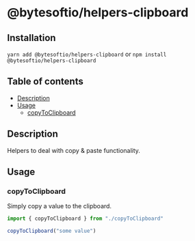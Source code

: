 # @bytesoftio/helpers-clipboard

## Installation

`yarn add @bytesoftio/helpers-clipboard` or `npm install @bytesoftio/helpers-clipboard`

## Table of contents

<!-- START doctoc generated TOC please keep comment here to allow auto update -->
<!-- DON'T EDIT THIS SECTION, INSTEAD RE-RUN doctoc TO UPDATE -->


- [Description](#description)
- [Usage](#usage)
  - [copyToClipboard](#copytoclipboard)

<!-- END doctoc generated TOC please keep comment here to allow auto update -->

## Description

Helpers to deal with copy & paste functionality.

## Usage

### copyToClipboard

Simply copy a value to the clipboard.

```ts
import { copyToClipboard } from "./copyToClipboard"

copyToClipboard("some value")
```

